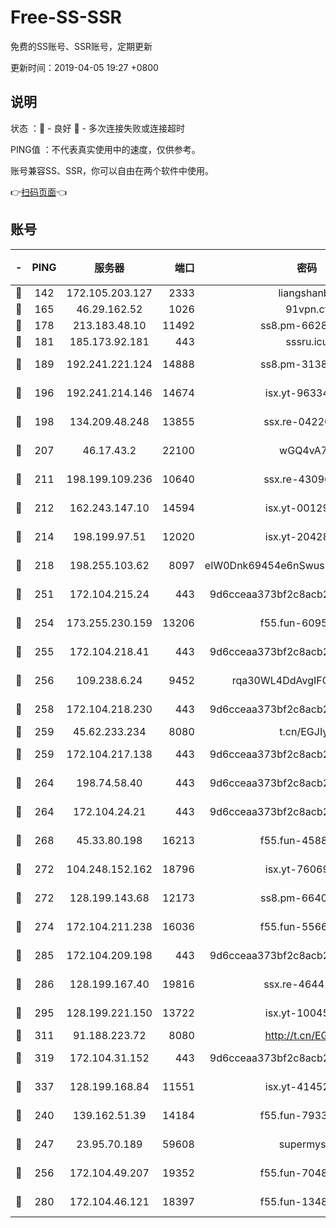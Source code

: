 # Free-SS-SSR

免费的SS账号、SSR账号，定期更新

更新时间：2019-04-05 19:27 +0800

## 说明

状态     ：🙂 - 良好 🙁 - 多次连接失败或连接超时

PING值   ：不代表真实使用中的速度，仅供参考。

账号兼容SS、SSR，你可以自由在两个软件中使用。

👉[扫码页面](https://liesauer.github.io/Free-SS-SSR/)👈

## 账号

|-|PING|服务器|端口|密码|加密方式|区域|
|:----:|:----:|:-----:|-----:|:----:|:----:|:----:|
|🙂|142|172.105.203.127|2333|liangshanbo|chacha20|JP|
|🙂|165|46.29.162.52|1026|91vpn.cf|rc4-md5|RU|
|🙂|178|213.183.48.10|11492|ss8.pm-66285034|rc4-md5|RU|
|🙂|181|185.173.92.181|443|sssru.icu|rc4-md5|RU|
|🙂|189|192.241.221.124|14888|ss8.pm-31382294|aes-256-cfb|US|
|🙂|196|192.241.214.146|14674|isx.yt-96334607|aes-256-cfb|US|
|🙂|198|134.209.48.248|13855|ssx.re-04220668|aes-256-cfb|US|
|🙂|207|46.17.43.2|22100|wGQ4vA7D|aes-256-gcm|RU|
|🙂|211|198.199.109.236|10640|ssx.re-43096758|aes-256-cfb|US|
|🙂|212|162.243.147.10|14594|isx.yt-00129224|aes-256-cfb|US|
|🙂|214|198.199.97.51|12020|isx.yt-20428296|aes-256-cfb|US|
|🙂|218|198.255.103.62|8097|eIW0Dnk69454e6nSwuspv9DmS201tQ0D|aes-256-cfb|US|
|🙂|251|172.104.215.24|443|9d6cceaa373bf2c8acb22e60b6a58be6|aes-256-cfb|US|
|🙂|254|173.255.230.159|13206|f55.fun-60953753|aes-256-cfb|US|
|🙂|255|172.104.218.41|443|9d6cceaa373bf2c8acb22e60b6a58be6|aes-256-cfb|US|
|🙂|256|109.238.6.24|9452|rqa30WL4DdAvgIFG6Fs3znzTa|aes-256-cfb|FR|
|🙂|258|172.104.218.230|443|9d6cceaa373bf2c8acb22e60b6a58be6|aes-256-cfb|US|
|🙂|259|45.62.233.234|8080|t.cn/EGJIyrl|rc4-md5|CA|
|🙂|259|172.104.217.138|443|9d6cceaa373bf2c8acb22e60b6a58be6|aes-256-cfb|US|
|🙂|264|198.74.58.40|443|9d6cceaa373bf2c8acb22e60b6a58be6|aes-256-cfb|US|
|🙂|264|172.104.24.21|443|9d6cceaa373bf2c8acb22e60b6a58be6|aes-256-cfb|US|
|🙂|268|45.33.80.198|16213|f55.fun-45880587|aes-256-cfb|US|
|🙂|272|104.248.152.162|18796|isx.yt-76069686|aes-256-cfb|SG|
|🙂|272|128.199.143.68|12173|ss8.pm-66400443|aes-256-cfb|SG|
|🙂|274|172.104.211.238|16036|f55.fun-55663188|aes-256-cfb|US|
|🙂|285|172.104.209.198|443|9d6cceaa373bf2c8acb22e60b6a58be6|aes-256-cfb|US|
|🙂|286|128.199.167.40|19816|ssx.re-46441755|aes-256-cfb|SG|
|🙂|295|128.199.221.150|13722|isx.yt-10045081|aes-256-cfb|SG|
|🙂|311|91.188.223.72|8080|http://t.cn/EGJIyrl|rc4-md5|RU|
|🙂|319|172.104.31.152|443|9d6cceaa373bf2c8acb22e60b6a58be6|aes-256-cfb|US|
|🙂|337|128.199.168.84|11551|isx.yt-41452908|aes-256-cfb|SG|
|🙂|240|139.162.51.39|14184|f55.fun-79338147|aes-256-cfb|SG|
|🙂|247|23.95.70.189|59608|supermyssr|chacha20-ietf|US|
|🙂|256|172.104.49.207|19352|f55.fun-70481610|aes-256-cfb|SG|
|🙂|280|172.104.46.121|18397|f55.fun-13486304|aes-256-cfb|SG|
